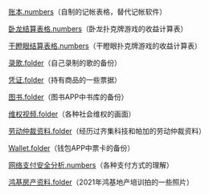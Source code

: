 [账本.numbers](https://www.icloud.com/numbers/0f9dQPrAQDkt1ul2TyjLLe1zA)（自制的记帐表格，替代记帐软件）

[卧龙结算表格.numbers](https://www.icloud.com/numbers/020FYul7Cu0yI7bAaZdThr03Q)（卧龙扑克牌游戏的收益计算表）

[干瞪眼结算表格.numbers](https://www.icloud.com/numbers/059H1eoyannj962T2TOxPSp8A)（干瞪眼扑克牌游戏的收益计算表）

[录歌.folder](https://www.icloud.com/iclouddrive/080xYb4DrWOyPEgFQqPa6lkjw)（自己录制的歌的备份）

[凭证.folder](https://www.icloud.com/iclouddrive/016F3IZLoDkg-ayjZ0tnKK1CA)（持有商品的一些票据）

[图书.folder](https://www.icloud.com/iclouddrive/0e3MiUEmyg8TcSJX4iGddSaug)（图书APP中书库的备份）

[维权视频.folder](https://www.icloud.com/iclouddrive/015yyJlrnQK-v_85fY5xFzrMw)（各种社会维权的画面）

[劳动仲裁资料.folder](https://www.icloud.com/iclouddrive/07bjMp4rZ5qbfPwqpZtJXWerg)（经历过齐集科技和帕加的劳动仲裁资料）

[Wallet.folder](https://www.icloud.com/iclouddrive/028jLQOyCfKCqlJ6F0KBJoqJQ#Wallet__)（钱包APP中票卡的备份）

[网络支付安全分析.numbers](https://www.icloud.com/numbers/0f6J8hyy8kOC4jpDz3qINV33Q)（各种支付方式的理解）

[鸿基房产资料.folder](https://www.icloud.com/iclouddrive/083Pet-FmXhgf2k8k7mRpOHtw)（2021年鸿基地产培训拍的一些照片）

